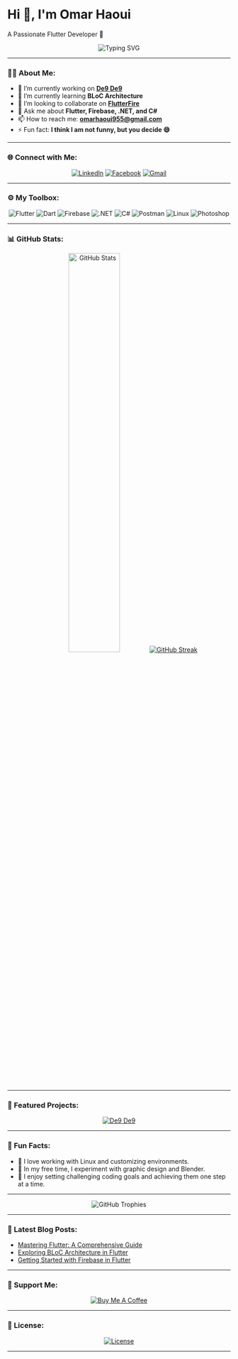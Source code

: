 # Hi 👋, I'm Omar Haoui
A Passionate Flutter Developer 🚀

<p align="center">
  <img src="https://readme-typing-svg.demolab.com?font=Fira+Code&size=22&pause=1000&color=36BCF7&width=435&lines=Flutter+enthusiast+%F0%9F%8D%80;Exploring+BLoC+patterns;Open+Source+Contributor;Always+learning+new+technologies!" alt="Typing SVG" />
</p>

---

### 👨‍💻 About Me:
- 🔭 I’m currently working on [**De9 De9**](https://de9de9beta.vercel.app/)  
- 🌱 I’m currently learning **BLoC Architecture**  
- 👯 I’m looking to collaborate on [**FlutterFire**](https://github.com/firebase/flutterfire)  
- 💬 Ask me about **Flutter, Firebase, .NET, and C#**  
- 📫 How to reach me: **omarhaoui955@gmail.com**  
- ⚡ Fun fact: **I think I am not funny, but you decide 😄**

---

### 🌐 Connect with Me:
<p align="center">
  <a href="https://www.linkedin.com/in/omarhaoui/" target="_blank"><img src="https://img.shields.io/badge/LinkedIn-%230077B5.svg?style=for-the-badge&logo=linkedin&logoColor=white" alt="LinkedIn"/></a>
  <a href="https://www.facebook.com/omarhaoui.955/" target="_blank"><img src="https://img.shields.io/badge/Facebook-%231877F2.svg?style=for-the-badge&logo=facebook&logoColor=white" alt="Facebook"/></a>
  <a href="mailto:omarhaoui955@gmail.com"><img src="https://img.shields.io/badge/Gmail-D14836.svg?style=for-the-badge&logo=gmail&logoColor=white" alt="Gmail"/></a>
</p>

---

### ⚙️ My Toolbox:
<p align="center">
  <img src="https://img.shields.io/badge/Flutter-%2302569B.svg?style=for-the-badge&logo=Flutter&logoColor=white" alt="Flutter"/>
  <img src="https://img.shields.io/badge/Dart-%230175C2.svg?style=for-the-badge&logo=Dart&logoColor=white" alt="Dart"/>
  <img src="https://img.shields.io/badge/Firebase-%23FFCA28.svg?style=for-the-badge&logo=firebase&logoColor=black" alt="Firebase"/>
  <img src="https://img.shields.io/badge/.NET-%235C2D91.svg?style=for-the-badge&logo=dotnet&logoColor=white" alt=".NET"/>
  <img src="https://img.shields.io/badge/C%23-%23239120.svg?style=for-the-badge&logo=csharp&logoColor=white" alt="C#"/>
  <img src="https://img.shields.io/badge/Postman-FF6C37.svg?style=for-the-badge&logo=postman&logoColor=white" alt="Postman"/>
  <img src="https://img.shields.io/badge/Linux-%23FCC624.svg?style=for-the-badge&logo=linux&logoColor=black" alt="Linux"/>
  <img src="https://img.shields.io/badge/Photoshop-31A8FF.svg?style=for-the-badge&logo=adobephotoshop&logoColor=white" alt="Photoshop"/>
</p>

---

### 📊 GitHub Stats:
<p align="center">
  <img src="https://github-readme-stats.vercel.app/api?username=OmarHaoui&show_icons=true&theme=radical" alt="GitHub Stats" width="48%" />
  <a href="https://git.io/streak-stats"><img src="https://streak-stats.demolab.com?user=OmarHaoui" alt="GitHub Streak" /></a>
</p>



---

### 🌟 Featured Projects:
<p align="center">
  <a href="https://github.com/OmarHaoui/Swift_User.git">
    <img src="https://github-readme-stats.vercel.app/api/pin/?username=OmarHaoui&repo=Swift_User&theme=radical" alt="De9 De9"/>
  </a>
</p>

---

### 🚀 Fun Facts:
- 🐧 I love working with Linux and customizing environments.
- 📸 In my free time, I experiment with graphic design and Blender.
- 🎯 I enjoy setting challenging coding goals and achieving them one step at a time.

---

<p align="center">
  <img src="https://github-profile-trophy.vercel.app/?username=OmarHaoui&theme=radical&margin-w=15&column=7" alt="GitHub Trophies"/>
</p>

---

### 📝 Latest Blog Posts:
<!-- BLOG-POST-LIST:START -->
- [Mastering Flutter: A Comprehensive Guide](https://example.com)
- [Exploring BLoC Architecture in Flutter](https://example.com)
- [Getting Started with Firebase in Flutter](https://example.com)
<!-- BLOG-POST-LIST:END -->

---

### 🎉 Support Me:
<p align="center">
  <a href="https://www.buymeacoffee.com/omarhaoui" target="_blank"><img src="https://img.shields.io/badge/Buy_Me_A_Coffee-FFDD00?style=for-the-badge&logo=buy-me-a-coffee&logoColor=black" alt="Buy Me A Coffee"/></a>
</p>

---

### 📜 License:
<p align="center">
  <a href="https://github.com/OmarHaoui/OmarHaoui/blob/main/LICENSE">
    <img src="https://img.shields.io/badge/License-MIT-blue.svg" alt="License"/>
  </a>
</p>

---
